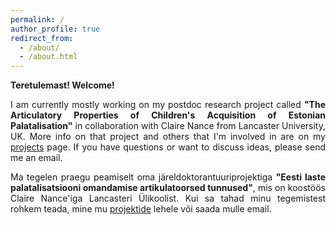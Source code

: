 ```yaml
---
permalink: /
author_profile: true
redirect_from: 
  - /about/
  - /about.html
---
```

<p align="justify"> <b> Teretulemast! Welcome! </b> </p>
<p align="justify"> I am currently mostly working on my postdoc research project called <b>"The Articulatory Properties of Children's Acquisition of Estonian Palatalisation"</b> in collaboration with Claire Nance from Lancaster University, UK. More info on that project and others that I'm involved in are on my <a href="https://antonmalmi.github.io/projects/">projects</a> page. If you have questions or want to discuss ideas, please send me an email.</p> 

<p align="justify"> Ma tegelen praegu peamiselt oma järeldoktorantuuriprojektiga <b>"Eesti laste palatalisatsiooni omandamise artikulatoorsed tunnused"</b>, mis on koostöös Claire Nance'iga Lancasteri Ülikoolist. Kui sa tahad minu tegemistest rohkem teada, mine mu <a href="https://antonmalmi.github.io/projects/">projektide</a> lehele või saada mulle email. </p>
 
